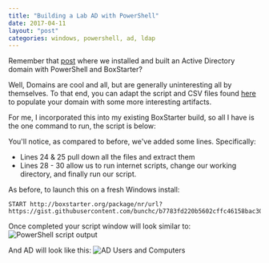 ```yaml
---
title: "Building a Lab AD with PowerShell"
date: 2017-04-11
layout: "post"
categories: windows, powershell, ad, ldap
---
```


Remember that [post](http://blog.codybunch.com/2017/04/10/Building-a-Windows-Domain-with-PowerShell/) where we installed and built an Active Directory domain with PowerShell and BoxStarter?

Well, Domains are cool and all, but are generally uninteresting all by themselves. To that end, you can adapt the script and CSV files found [here](https://www.dominikbritz.com/2015/09/21/automate-your-lab-part-4-ad-ous-groups-and-users/) to populate your domain with some more interesting artifacts.

For me, I incorporated this into my existing BoxStarter build, so all I have is the one command to run, the script is below:

<script src="https://gist.github.com/bunchc/b7783fd220b5602cffc46158bac3099e.js"></script>

You'll notice, as compared to before, we've added some lines. Specifically:

* Lines 24 & 25 pull down all the files and extract them
* Lines 28 - 30 allow us to run internet scripts, change our working directory, and finally run our script.

As before, to launch this on a fresh Windows install:

```
START http://boxstarter.org/package/nr/url?https://gist.githubusercontent.com/bunchc/b7783fd220b5602cffc46158bac3099e/raw/a3e6b58904efb06953130112f98a5382cff7dc20/build_and_populate_domain.ps1
```

Once completed your script window will look similar to:
![PowerShell script output](https://i.imgur.com/Rlv9zMF.png)

And AD will look like this:
![AD Users and Computers](https://i.imgur.com/CJVbRgD.png)